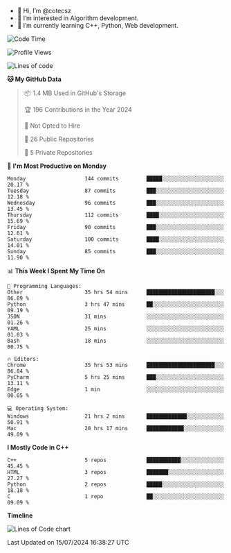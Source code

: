 - 👋 Hi, I’m @cotecsz
- 👀 I’m interested in Algorithm development.
- 🌱 I’m currently learning C++, Python, Web development.

<!---
cotecsz/cotecsz is a ✨ special ✨ repository because its `README.md` (this file) appears on your GitHub profile.
You can click the Preview link to take a look at your changes.
--->

<!--START_SECTION:waka-->
![Code Time](http://img.shields.io/badge/Code%20Time-1%2C383%20hrs%2036%20mins-blue)

![Profile Views](http://img.shields.io/badge/Profile%20Views-0-blue)

![Lines of code](https://img.shields.io/badge/From%20Hello%20World%20I%27ve%20Written-1.2%20million%20lines%20of%20code-blue)

**🐱 My GitHub Data** 

> 📦 1.4 MB Used in GitHub's Storage 
 > 
> 🏆 196 Contributions in the Year 2024
 > 
> 🚫 Not Opted to Hire
 > 
> 📜 26 Public Repositories 
 > 
> 🔑 5 Private Repositories 
 > 
📅 **I'm Most Productive on Monday** 

```text
Monday                   144 commits         █████░░░░░░░░░░░░░░░░░░░░   20.17 % 
Tuesday                  87 commits          ███░░░░░░░░░░░░░░░░░░░░░░   12.18 % 
Wednesday                96 commits          ███░░░░░░░░░░░░░░░░░░░░░░   13.45 % 
Thursday                 112 commits         ████░░░░░░░░░░░░░░░░░░░░░   15.69 % 
Friday                   90 commits          ███░░░░░░░░░░░░░░░░░░░░░░   12.61 % 
Saturday                 100 commits         ████░░░░░░░░░░░░░░░░░░░░░   14.01 % 
Sunday                   85 commits          ███░░░░░░░░░░░░░░░░░░░░░░   11.90 % 
```


📊 **This Week I Spent My Time On** 

```text
💬 Programming Languages: 
Other                    35 hrs 54 mins      ██████████████████████░░░   86.89 % 
Python                   3 hrs 47 mins       ██░░░░░░░░░░░░░░░░░░░░░░░   09.19 % 
JSON                     31 mins             ░░░░░░░░░░░░░░░░░░░░░░░░░   01.26 % 
YAML                     25 mins             ░░░░░░░░░░░░░░░░░░░░░░░░░   01.03 % 
Bash                     18 mins             ░░░░░░░░░░░░░░░░░░░░░░░░░   00.75 % 

🔥 Editors: 
Chrome                   35 hrs 53 mins      ██████████████████████░░░   86.84 % 
PyCharm                  5 hrs 25 mins       ███░░░░░░░░░░░░░░░░░░░░░░   13.11 % 
Edge                     1 min               ░░░░░░░░░░░░░░░░░░░░░░░░░   00.05 % 

💻 Operating System: 
Windows                  21 hrs 2 mins       █████████████░░░░░░░░░░░░   50.91 % 
Mac                      20 hrs 17 mins      ████████████░░░░░░░░░░░░░   49.09 % 
```

**I Mostly Code in C++** 

```text
C++                      5 repos             ███████████░░░░░░░░░░░░░░   45.45 % 
HTML                     3 repos             ███████░░░░░░░░░░░░░░░░░░   27.27 % 
Python                   2 repos             █████░░░░░░░░░░░░░░░░░░░░   18.18 % 
C                        1 repo              ██░░░░░░░░░░░░░░░░░░░░░░░   09.09 % 
```



**Timeline**

![Lines of Code chart](https://raw.githubusercontent.com/cotecsz/cotecsz/master/assets/bar_graph.png)


 Last Updated on 15/07/2024 16:38:27 UTC
<!--END_SECTION:waka-->
